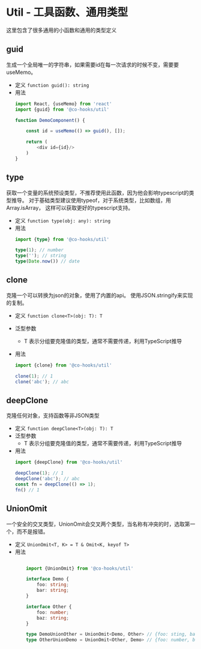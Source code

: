 # Util - 工具函数、通用类型
这里包含了很多通用的小函数和通用的类型定义

## guid
生成一个全局唯一的字符串，如果需要id在每一次请求的时候不变，需要要useMemo。


* 定义 `function guid(): string`
* 用法
    ```typescript jsx
    import React, {useMemo} from 'react'
    import {guid} from '@co-hooks/util'

    function DemoComponent() {

        const id = useMemo(() => guid(), []);

        return (
            <div id={id}/>
        )
    }
    ```

## type
获取一个变量的系统预设类型，不推荐使用此函数，因为他会影响typescript的类型推导。
对于基础类型建议使用typeof，对于系统类型，比如数组，用Array.isArray，
这样可以获取更好的typescript支持。

* 定义 `function type(obj: any): string`
* 用法
    ```typescript jsx
    import {type} from '@co-hooks/util'

    type(1); // number
    type(''); // string
    type(Date.now()) // date
    ```

## clone
克隆一个可以转换为json的对象，使用了内置的api。
使用JSON.stringify来实现的复制。

* 定义 `function clone<T>(obj: T): T`
* 泛型参数
    - T 表示分组要克隆值的类型，通常不需要传递，利用TypeScript推导

* 用法
    ```typescript jsx
    import {clone} from '@co-hooks/util'

    clone(1); // 1
    clone('abc'); // abc
    ```
## deepClone
克隆任何对象，支持函数等非JSON类型

* 定义 `function deepClone<T>(obj: T): T`
* 泛型参数
    - T 表示分组要克隆值的类型，通常不需要传递，利用TypeScript推导
* 用法
    ```typescript jsx
    import {deepClone} from '@co-hooks/util'

    deepClone(1); // 1
    deepClone('abc'); // abc
    const fn = deepClone(() => 1);
    fn() // 1
    ```
## UnionOmit
一个安全的交叉类型，UnionOmit会交叉两个类型，当名称有冲突的时，选取第一个，而不是报错。


* 定义 `UnionOmit<T, K> = T & Omit<K, keyof T>`
* 用法
    ```typescript

        import {UnionOmit} from '@co-hooks/util'

        interface Demo {
            foo: string;
            bar: string;
        }

        interface Other {
            foo: number;
            baz: string;
        }

        type DemoUnionOther = UnionOmit<Demo, Other> // {foo: sting, bar: string; baz: string}
        type OtherUnionDemo = UnionOmit<Other, Demo> // {foo: number, bar: string; baz: string}
    ```
